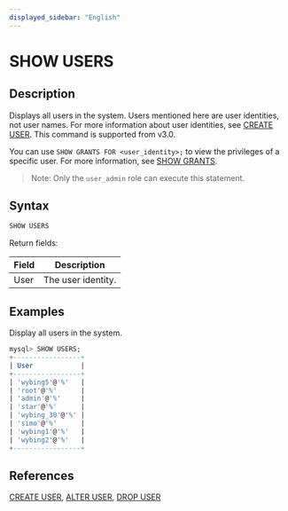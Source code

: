 ```yaml
---
displayed_sidebar: "English"
---
```


# SHOW USERS

## Description

Displays all users in the system. Users mentioned here are user identities, not user names. For more information about user identities, see [CREATE USER](CREATE_USER.md). This command is supported from v3.0.

You can use `SHOW GRANTS FOR <user_identity>;` to view the privileges of a specific user. For more information, see [SHOW GRANTS](SHOW_GRANTS.md).

> Note: Only the `user_admin` role can execute this statement.

## Syntax

```SQL
SHOW USERS
```

Return fields:

| **Field** | **Description**    |
| --------- | ------------------ |
| User      | The user identity. |

## Examples

Display all users in the system.

```SQL
mysql> SHOW USERS;
+-----------------+
| User            |
+-----------------+
| 'wybing5'@'%'   |
| 'root'@'%'      |
| 'admin'@'%'     |
| 'star'@'%'      |
| 'wybing_30'@'%' |
| 'simo'@'%'      |
| 'wybing1'@'%'   |
| 'wybing2'@'%'   |
+-----------------+
```

## References

[CREATE USER](CREATE_USER.md), [ALTER USER](ALTER_USER.md), [DROP USER](DROP_USER.md)
